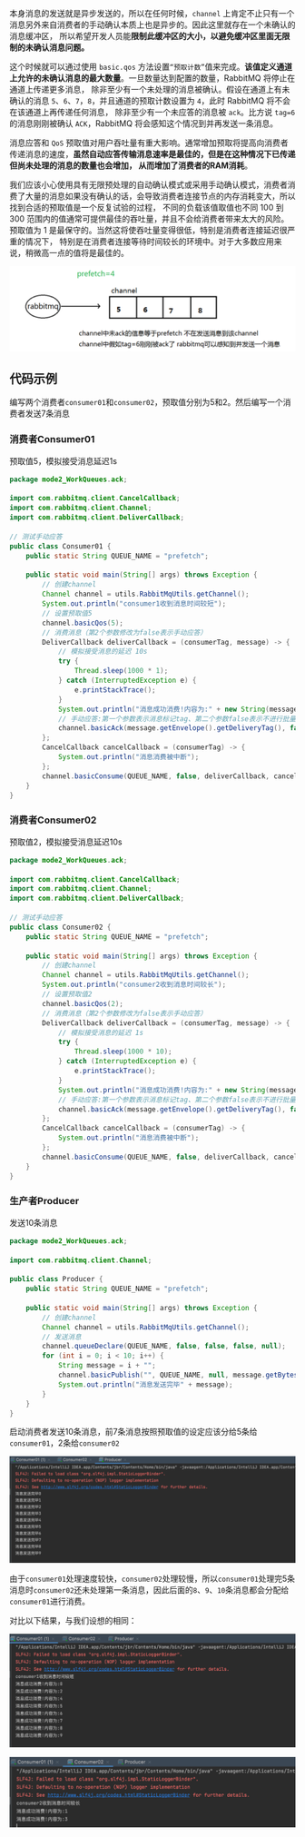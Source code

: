 本身消息的发送就是异步发送的，所以在任何时候，`channel` 上肯定不止只有一个消息另外来自消费者的手动确认本质上也是异步的。因此这里就存在一个未确认的消息缓冲区，
所以希望开发人员能**限制此缓冲区的大小，以避免缓冲区里面无限制的未确认消息问题。**

这个时候就可以通过使用 `basic.qos` 方法设置`“预取计数”`值来完成。**该值定义通道上允许的未确认消息的最大数量**。一旦数量达到配置的数量，RabbitMQ 将停止在通道上传递更多消息，
除非至少有一个未处理的消息被确认。假设在通道上有未确认的消息 `5`、`6`、`7`，`8`，并且通道的预取计数设置为 `4`，此时 RabbitMQ 将不会在该通道上再传递任何消息，
除非至少有一个未应答的消息被 `ack`。比方说 `tag=6` 的消息刚刚被确认 `ACK`，RabbitMQ 将会感知这个情况到并再发送一条消息。

消息应答和 `QoS` 预取值对用户吞吐量有重大影响。通常增加预取将提高向消费者传递消息的速度，**虽然自动应答传输消息速率是最佳的，但是在这种情况下已传递但尚未处理的消息的数量也会增加，
从而增加了消费者的RAM消耗**。

我们应该小心使用具有无限预处理的自动确认模式或采用手动确认模式，消费者消费了大量的消息如果没有确认的话，会导致消费者连接节点的内存消耗变大，所以找到合适的预取值是一个反复试验的过程，
不同的负载该值取值也不同 100 到 300 范围内的值通常可提供最佳的吞吐量，并且不会给消费者带来太大的风险。预取值为 1 是最保守的。当然这将使吞吐量变得很低，特别是消费者连接延迟很严重的情况下，
特别是在消费者连接等待时间较长的环境中。对于大多数应用来说，稍微高一点的值将是最佳的。

![img_12.png](img_12.png)

## 代码示例

编写两个消费者`consumer01`和`consumer02`，预取值分别为5和2。然后编写一个消费者发送7条消息

### 消费者Consumer01

预取值5，模拟接受消息延迟1s

```java
package mode2_WorkQueues.ack;

import com.rabbitmq.client.CancelCallback;
import com.rabbitmq.client.Channel;
import com.rabbitmq.client.DeliverCallback;

// 测试手动应答
public class Consumer01 {
    public static String QUEUE_NAME = "prefetch";

    public static void main(String[] args) throws Exception {
        // 创建channel
        Channel channel = utils.RabbitMqUtils.getChannel();
        System.out.println("consumer1收到消息时间较短");
        // 设置预取值5
        channel.basicQos(5);
        // 消费消息（第2个参数修改为false表示手动应答）
        DeliverCallback deliverCallback = (consumerTag, message) -> {
            // 模拟接受消息的延迟 10s
            try {
                Thread.sleep(1000 * 1);
            } catch (InterruptedException e) {
                e.printStackTrace();
            }
            System.out.println("消息成功消费!内容为:" + new String(message.getBody()));
            // 手动应答:第一个参数表示消息标记tag、第二个参数false表示不进行批量应答
            channel.basicAck(message.getEnvelope().getDeliveryTag(), false);
        };
        CancelCallback cancelCallback = (consumerTag) -> {
            System.out.println("消息消费被中断");
        };
        channel.basicConsume(QUEUE_NAME, false, deliverCallback, cancelCallback);
    }
}
```

### 消费者Consumer02

预取值2，模拟接受消息延迟10s

```java
package mode2_WorkQueues.ack;

import com.rabbitmq.client.CancelCallback;
import com.rabbitmq.client.Channel;
import com.rabbitmq.client.DeliverCallback;

// 测试手动应答
public class Consumer02 {
    public static String QUEUE_NAME = "prefetch";

    public static void main(String[] args) throws Exception {
        // 创建channel
        Channel channel = utils.RabbitMqUtils.getChannel();
        System.out.println("consumer2收到消息时间较长");
        // 设置预取值2
        channel.basicQos(2);
        // 消费消息（第2个参数修改为false表示手动应答）
        DeliverCallback deliverCallback = (consumerTag, message) -> {
            // 模拟接受消息的延迟 1s
            try {
                Thread.sleep(1000 * 10);
            } catch (InterruptedException e) {
                e.printStackTrace();
            }
            System.out.println("消息成功消费!内容为:" + new String(message.getBody()));
            // 手动应答:第一个参数表示消息标记tag、第二个参数false表示不进行批量应答
            channel.basicAck(message.getEnvelope().getDeliveryTag(), false);
        };
        CancelCallback cancelCallback = (consumerTag) -> {
            System.out.println("消息消费被中断");
        };
        channel.basicConsume(QUEUE_NAME, false, deliverCallback, cancelCallback);
    }
}
```

### 生产者Producer

发送10条消息

```java
package mode2_WorkQueues.ack;

import com.rabbitmq.client.Channel;

public class Producer {
    public static String QUEUE_NAME = "prefetch";

    public static void main(String[] args) throws Exception {
        // 创建channel
        Channel channel = utils.RabbitMqUtils.getChannel();
        // 发送消息
        channel.queueDeclare(QUEUE_NAME, false, false, false, null);
        for (int i = 0; i < 10; i++) {
            String message = i + "";
            channel.basicPublish("", QUEUE_NAME, null, message.getBytes());
            System.out.println("消息发送完毕" + message);
        }
    }
}
```

启动消费者发送10条消息，前7条消息按照预取值的设定应该分给5条给`consumer01`，2条给`consumer02`

![img_13.png](img_13.png)

由于`consumer01`处理速度较快，`consumer02`处理较慢，所以`consumer01`处理完5条消息时`consumer02`还未处理第一条消息，因此后面的`8`、`9`、`10`条消息都会分配给`consumer01`进行消费。

对比以下结果，与我们设想的相同：

![img_14.png](img_14.png)

![img_15.png](img_15.png)